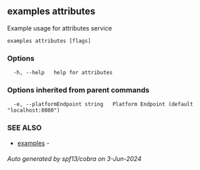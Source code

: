## examples attributes

Example usage for attributes service

```
examples attributes [flags]
```

### Options

```
  -h, --help   help for attributes
```

### Options inherited from parent commands

```
  -e, --platformEndpoint string   Platform Endpoint (default "localhost:8080")
```

### SEE ALSO

* [examples](examples.md)	 - 

###### Auto generated by spf13/cobra on 3-Jun-2024
